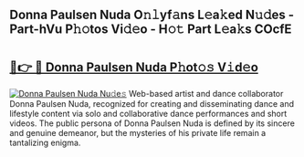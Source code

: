 ## Donna Paulsen Nuda O𝚗𝚕yf𝚊ns L𝚎a𝚔ed N𝚞𝚍es - Part-hVu P𝚑𝚘tos Vi𝚍𝚎o - H𝚘𝚝 Part L𝚎a𝚔s COcfE

# <h2><a href="http://kfeeth2.oniu.top/?m=Donna+Paulsen+Nuda">🔗👉 🔴 Donna Paulsen Nuda P𝚑ot𝚘𝚜 V𝚒d𝚎o</a></h2>

[![Donna Paulsen Nuda Nu𝚍e𝚜](https://i.imgur.com/0qMVB7G.gif)](http://kfeeth2.oniu.top/?m=Donna+Paulsen+Nuda)
Web-based artist and dance collaborator Donna Paulsen Nuda, recognized for creating and disseminating dance and lifestyle content via solo and collaborative dance performances and short videos. The public persona of Donna Paulsen Nuda is defined by its sincere and genuine demeanor, but the mysteries of his private life remain a tantalizing enigma.  
